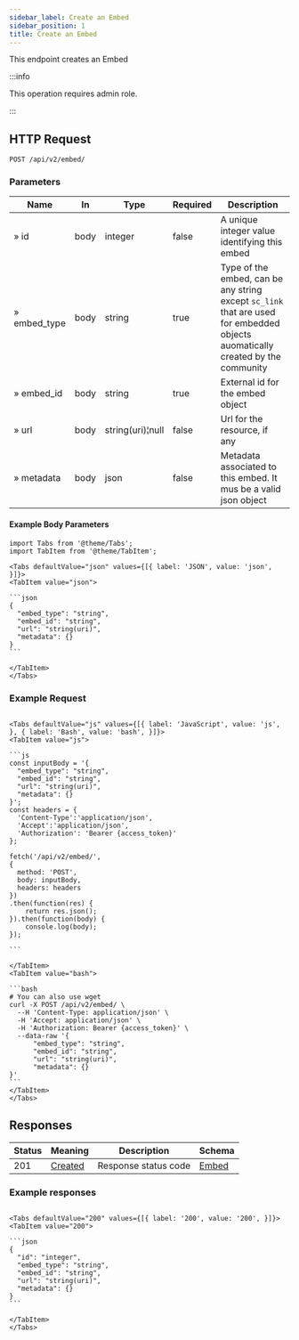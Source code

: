 ```yaml
---
sidebar_label: Create an Embed
sidebar_position: 1
title: Create an Embed
---
```


This endpoint creates an Embed

:::info

This operation requires admin role.

:::

## HTTP Request

`POST /api/v2/embed/`

### Parameters

|Name|In|Type|Required| Description                                                                                                                                |
|---|---|---|---|--------------------------------------------------------------------------------------------------------------------------------------------|
|» id|body|integer|false| A unique integer value identifying this embed                                                                                              |
|» embed_type|body|string|true| Type of the embed, can be any string except `sc_link` that are used for embedded objects auomatically created by the community |
|» embed_id|body|string|true| External id for the embed object                                                                                                           |
|» url|body|string(uri)¦null|false| Url for the resource, if any                                                                                                               |
|» metadata|body|json|false| Metadata associated to this embed. It mus be a valid json object                                                                           |

#### Example Body Parameters

````mdx-code-block
import Tabs from '@theme/Tabs';
import TabItem from '@theme/TabItem';

<Tabs defaultValue="json" values={[{ label: 'JSON', value: 'json', }]}>
<TabItem value="json">

```json
{
  "embed_type": "string",
  "embed_id": "string",
  "url": "string(uri)",
  "metadata": {}
}
```

</TabItem>
</Tabs>
````

### Example Request

````mdx-code-block

<Tabs defaultValue="js" values={[{ label: 'JavaScript', value: 'js', }, { label: 'Bash', value: 'bash', }]}>
<TabItem value="js">

```js
const inputBody = '{
  "embed_type": "string",
  "embed_id": "string",
  "url": "string(uri)",
  "metadata": {}
}';
const headers = {
  'Content-Type':'application/json',
  'Accept':'application/json',
  'Authorization': 'Bearer {access_token}'
};

fetch('/api/v2/embed/',
{
  method: 'POST',
  body: inputBody,
  headers: headers
})
.then(function(res) {
    return res.json();
}).then(function(body) {
    console.log(body);
});

```

</TabItem>
<TabItem value="bash">

```bash
# You can also use wget
curl -X POST /api/v2/embed/ \
  --H 'Content-Type: application/json' \
  -H 'Accept: application/json' \
  -H 'Authorization: Bearer {access_token}' \
  --data-raw '{
      "embed_type": "string",
      "embed_id": "string",
      "url": "string(uri)",
      "metadata": {}
}'
```
</TabItem>
</Tabs>
````

## Responses

|Status|Meaning|Description|Schema|
|---|---|---|---|
|201|[Created](https://tools.ietf.org/html/rfc7231#section-6.3.2)|Response status code|[Embed](/docs/apireference/v2/schemas/embed)|

### Example responses


````mdx-code-block

<Tabs defaultValue="200" values={[{ label: '200', value: '200', }]}>
<TabItem value="200">

```json
{
  "id": "integer",
  "embed_type": "string",
  "embed_id": "string",
  "url": "string(uri)",
  "metadata": {}
}
```

</TabItem>
</Tabs>
````




